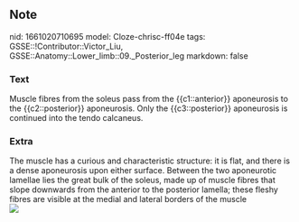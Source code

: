 ## Note
nid: 1661020710695
model: Cloze-chrisc-ff04e
tags: GSSE::!Contributor::Victor_Liu, GSSE::Anatomy::Lower_limb::09._Posterior_leg
markdown: false

### Text
Muscle fibres from the soleus pass from the {{c1::anterior}} aponeurosis to the {{c2::posterior}} aponeurosis.  Only the {{c3::posterior}} aponeurosis is continued into the tendo calcaneus.

### Extra
<div>
  The muscle has a curious and characteristic structure: it is
  flat, and there is a dense aponeurosis upon either surface.
  Between the two aponeurotic lamellae lies the great bulk of the
  soleus, made up of muscle fibres that slope downwards from the
  anterior to the posterior lamella; these fleshy fibres are
  visible at the medial and lateral borders of the muscle
</div><img src="image.png">
